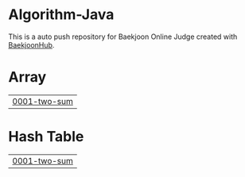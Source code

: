 # Algorithm-Java
This is a auto push repository for Baekjoon Online Judge created with [BaekjoonHub](https://github.com/BaekjoonHub/BaekjoonHub).


# Array
|  |
| ------- |
| [0001-two-sum](https://github.com/sejineer/Problem-Solving/tree/master/0001-two-sum) |
# Hash Table
|  |
| ------- |
| [0001-two-sum](https://github.com/sejineer/Problem-Solving/tree/master/0001-two-sum) |